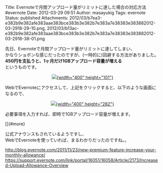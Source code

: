 Title: Evernoteで月間アップロード量がリミットに達した場合の対応方法 #evernote
Date: 2012-03-29 09:51
Author: masayukig
Tags: evernote
Status: published
Attachments: 2012/03/b7ea3-e382b9e382afe383aae383bce383b3e382b7e383a7e38383e383882012-03-2918-29-10.png, 2012/03/b13ac-e382b9e382afe383aae383bce383b3e382b7e383a7e38383e383882012-03-2918-38-01.png

先日、Evernoteで月間アップロード量がリミットに達してしまい、  
かなりショボンな感じだったのですが、(一時的に)回避する方法がありました。  
**450円を支払うと、1ヶ月だけ1GBアップロード容量が増える**  
というものです。

<div class="separator" style="clear:both;text-align:center;">

[![](https://masayukig.files.wordpress.com/2012/03/b7ea3-e382b9e382afe383aae383bce383b3e382b7e383a7e38383e383882012-03-2918-29-10.png?w=300){width="400"
height="101"}](https://masayukig.files.wordpress.com/2012/03/b7ea3-e382b9e382afe383aae383bce383b3e382b7e383a7e38383e383882012-03-2918-29-10.png)

</div>

<div class="separator" style="clear:both;text-align:left;">

WebでEvernoteにアクセスして、上記をクリックすると、以下のような画面になるので、 

</div>

<div class="separator" style="clear:both;text-align:center;">

[![](https://masayukig.files.wordpress.com/2012/03/b13ac-e382b9e382afe383aae383bce383b3e382b7e383a7e38383e383882012-03-2918-38-01.png?w=300){width="400"
height="282"}](https://masayukig.files.wordpress.com/2012/03/b13ac-e382b9e382afe383aae383bce383b3e382b7e383a7e38383e383882012-03-2918-38-01.png)

</div>

必要事項を入力すれば、即時で1GBアップロード容量が増えます。

[]{#more}

公式アナウンスもされているようですし、  
WebでEvernoteを使っていれば、まるわかりだったのですね。。

<http://blog.evernote.com/2011/11/23/new-premium-feature-increase-your-monthly-allowance/>  
<https://support.evernote.com/link/portal/16051/16058/Article/2173/Increased-Upload-Allowance-Overview>
